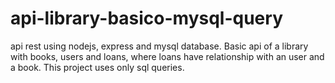 # api-library-basico-mysql-query
api rest using nodejs, express and mysql database. Basic api of a library with books, users and loans, where
loans have relationship with an user and a book. This project uses only sql queries.
